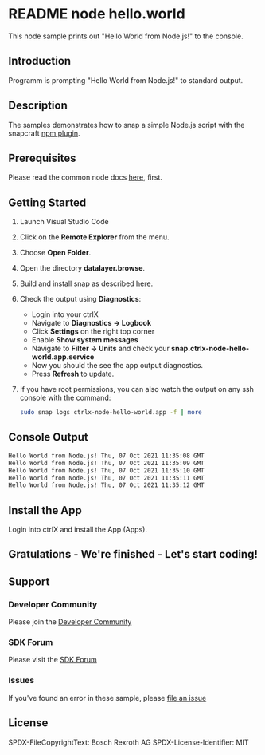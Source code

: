 # README node hello.world

This node sample prints out "Hello World from Node.js!" to the console.

## Introduction

Programm is prompting "Hello World from Node.js!" to standard output.

## Description

The samples demonstrates how to snap a simple Node.js script with the snapcraft [npm plugin](https://snapcraft.io/docs/npm-plugin).

## Prerequisites

Please read the common node docs [here](./../README.md), first.

## Getting Started

1. Launch Visual Studio Code
2. Click on the __Remote Explorer__ from the menu.
3. Choose __Open Folder__.
4. Open the directory __datalayer.browse__.
5. Build and install snap as described [here](./../README.md).
6. Check the output using __Diagnostics__:

   + Login into your ctrlX
   + Navigate to __Diagnostics -> Logbook__ 
   + Click __Settings__ on the right top corner
   + Enable __Show system messages__
   + Navigate to __Filter -> Units__ and check your __snap.ctrlx-node-hello-world.app.service__
   + Now you should the see the app output diagnostics. 
   + Press __Refresh__ to update.

7. If you have root permissions, you can also watch the output on any ssh console with the command:
    ```bash
    sudo snap logs ctrlx-node-hello-world.app -f | more
    ```
## Console Output
```bash
Hello World from Node.js! Thu, 07 Oct 2021 11:35:08 GMT
Hello World from Node.js! Thu, 07 Oct 2021 11:35:09 GMT
Hello World from Node.js! Thu, 07 Oct 2021 11:35:10 GMT
Hello World from Node.js! Thu, 07 Oct 2021 11:35:11 GMT
Hello World from Node.js! Thu, 07 Oct 2021 11:35:12 GMT
 ```

## Install the App

Login into ctrlX and install the App (Apps).

## Gratulations - We're finished - Let's start coding!


## Support
### Developer Community

Please join the [Developer Community](https://developer.community.boschrexroth.com/)

### SDK Forum

Please visit the [SDK Forum](https://developer.community.boschrexroth.com/t5/ctrlX-AUTOMATION/ct-p/dcdev_community-bunit-dcae/)

### Issues

If you've found an error in these sample, please [file an issue](https://github.com/boschrexroth)

## License

SPDX-FileCopyrightText: Bosch Rexroth AG
SPDX-License-Identifier: MIT
